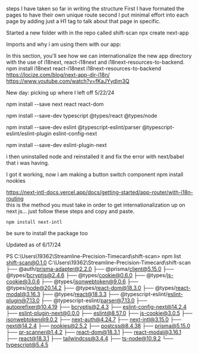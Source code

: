 steps I have taken so far in writing the structure
First I have formated the pages to have their own unique route
second I put minimal effort into each page by adding just a H1 tag
to talk about that page in specific. 

Started a new folder with in the repo called shift-scan
 npx create next-app


Imports and why i am using them with our app:

In this section, you'll see how we can internationalize the new app directory with the use of i18next, react-i18next and i18next-resources-to-backend.
npm install i18next react-i18next i18next-resources-to-backend
https://locize.com/blog/next-app-dir-i18n/
https://www.youtube.com/watch?v=fKaJYydim3Q



New day: picking up where I left off 5/22/24

npm install --save next react react-dom

npm install --save-dev typescript @types/react @types/node

npm install --save-dev eslint @typescript-eslint/parser @typescript-eslint/eslint-plugin eslint-config-next

npm install --save-dev eslint-plugin-next

i then uninstalled node and reinstalled it and fix the error with next/babel that i was having.

I got it working, now i am making a button switch component
npm install nookies

https://next-intl-docs.vercel.app/docs/getting-started/app-router/with-i18n-routing  
this is the method you must take in order to get internationalization up on next js... just follow these steps and copy and paste. 
```
npm install next-intl
```
be sure to install the package too

Updated as of 6/17/24

PS C:\Users\19362\Streamline-Precision-Timecard\shift-scan> npm list
shift-scan@0.1.0 C:\Users\19362\Streamline-Precision-Timecard\shift-scan
├── @auth/prisma-adapter@2.2.0
├── @prisma/client@5.15.0
├── @types/bcryptjs@2.4.6
├── @types/cookie@0.6.0
├── @types/js-cookie@3.0.6
├── @types/jsonwebtoken@9.0.6
├── @types/node@20.14.2
├── @types/react-dom@18.3.0
├── @types/react-modal@3.16.3
├── @types/react@18.3.3
├── @typescript-eslint/eslint-plugin@7.13.0
├── @typescript-eslint/parser@7.13.0
├── autoprefixer@10.4.19
├── bcryptjs@2.4.3
├── eslint-config-next@14.2.4
├── eslint-plugin-next@0.0.0
├── eslint@8.57.0
├── js-cookie@3.0.5
├── jsonwebtoken@9.0.2
├── next-auth@4.24.7
├── next-intl@3.15.0
├── next@14.2.4
├── nookies@2.5.2
├── postcss@8.4.38
├── prisma@5.15.0
├── qr-scanner@1.4.2
├── react-dom@18.3.1
├── react-modal@3.16.1
├── react@18.3.1
├── tailwindcss@3.4.4
├── ts-node@10.9.2
└── typescript@5.4.5

